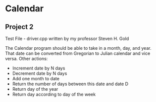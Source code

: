 # Calendar
## Project 2

Test File - driver.cpp written by my professor Steven H. Gold 

The Calendar program should be able to take in a month, day, and year.
That date can be converted from Gregorian to Julian calendar and vice versa.
Other actions:
* Increment date by N days 
* Decrement date by N days
* Add one month to date
* Return the number of days between this date and date D
* Return day of the year
* Return day according to day of the week 
